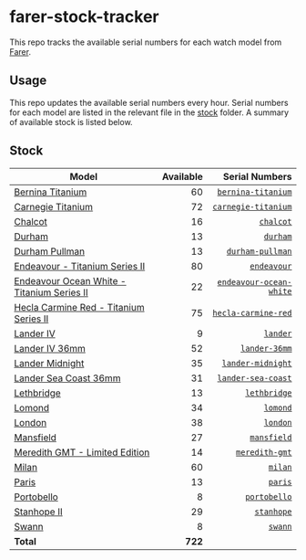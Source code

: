 # farer-stock-tracker

This repo tracks the available serial numbers for each watch model from [Farer](https://farer.com).

## Usage

This repo updates the available serial numbers every hour. Serial numbers for each model are listed in the relevant file in the [stock](./stock) folder. A summary of available stock is listed below.

## Stock

| Model | Available | Serial Numbers |
| ----- | --------: | -------------: |
| [Bernina Titanium](https://usd.farer.com/products/bernina-titanium) | 60 | [`bernina-titanium`](./stock/bernina-titanium) |
| [Carnegie Titanium](https://usd.farer.com/products/carnegie-titanium) | 72 | [`carnegie-titanium`](./stock/carnegie-titanium) |
| [Chalcot](https://usd.farer.com/products/chalcot) | 16 | [`chalcot`](./stock/chalcot) |
| [Durham](https://usd.farer.com/products/durham) | 13 | [`durham`](./stock/durham) |
| [Durham Pullman](https://usd.farer.com/products/durham-pullman) | 13 | [`durham-pullman`](./stock/durham-pullman) |
| [Endeavour - Titanium Series II](https://usd.farer.com/products/endeavour) | 80 | [`endeavour`](./stock/endeavour) |
| [Endeavour Ocean White - Titanium Series II](https://usd.farer.com/products/endeavour-ocean-white) | 22 | [`endeavour-ocean-white`](./stock/endeavour-ocean-white) |
| [Hecla Carmine Red - Titanium Series II](https://usd.farer.com/products/hecla-carmine-red) | 75 | [`hecla-carmine-red`](./stock/hecla-carmine-red) |
| [Lander IV](https://usd.farer.com/products/lander) | 9 | [`lander`](./stock/lander) |
| [Lander IV 36mm](https://usd.farer.com/products/lander-36mm) | 52 | [`lander-36mm`](./stock/lander-36mm) |
| [Lander Midnight](https://usd.farer.com/products/lander-midnight) | 35 | [`lander-midnight`](./stock/lander-midnight) |
| [Lander Sea Coast 36mm](https://usd.farer.com/products/lander-sea-coast) | 31 | [`lander-sea-coast`](./stock/lander-sea-coast) |
| [Lethbridge](https://usd.farer.com/products/lethbridge) | 13 | [`lethbridge`](./stock/lethbridge) |
| [Lomond](https://usd.farer.com/products/lomond) | 34 | [`lomond`](./stock/lomond) |
| [London](https://usd.farer.com/products/london) | 38 | [`london`](./stock/london) |
| [Mansfield](https://usd.farer.com/products/mansfield) | 27 | [`mansfield`](./stock/mansfield) |
| [Meredith GMT - Limited Edition](https://usd.farer.com/products/meredith-gmt) | 14 | [`meredith-gmt`](./stock/meredith-gmt) |
| [Milan](https://usd.farer.com/products/milan) | 60 | [`milan`](./stock/milan) |
| [Paris](https://usd.farer.com/products/paris) | 13 | [`paris`](./stock/paris) |
| [Portobello](https://usd.farer.com/products/portobello) | 8 | [`portobello`](./stock/portobello) |
| [Stanhope II](https://usd.farer.com/products/stanhope) | 29 | [`stanhope`](./stock/stanhope) |
| [Swann](https://usd.farer.com/products/swann) | 8 | [`swann`](./stock/swann) |
| **Total** | **722** | |
